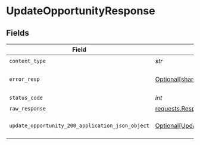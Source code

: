 # UpdateOpportunityResponse


## Fields

| Field                                                                                                           | Type                                                                                                            | Required                                                                                                        | Description                                                                                                     |
| --------------------------------------------------------------------------------------------------------------- | --------------------------------------------------------------------------------------------------------------- | --------------------------------------------------------------------------------------------------------------- | --------------------------------------------------------------------------------------------------------------- |
| `content_type`                                                                                                  | *str*                                                                                                           | :heavy_check_mark:                                                                                              | N/A                                                                                                             |
| `error_resp`                                                                                                    | [Optional[shared.ErrorResp]](../../models/shared/errorresp.md)                                                  | :heavy_minus_sign:                                                                                              | Could not authenticate the user                                                                                 |
| `status_code`                                                                                                   | *int*                                                                                                           | :heavy_check_mark:                                                                                              | N/A                                                                                                             |
| `raw_response`                                                                                                  | [requests.Response](https://requests.readthedocs.io/en/latest/api/#requests.Response)                           | :heavy_minus_sign:                                                                                              | N/A                                                                                                             |
| `update_opportunity_200_application_json_object`                                                                | [Optional[UpdateOpportunity200ApplicationJSON]](../../models/operations/updateopportunity200applicationjson.md) | :heavy_minus_sign:                                                                                              | Updated the opportunity successfully.                                                                           |